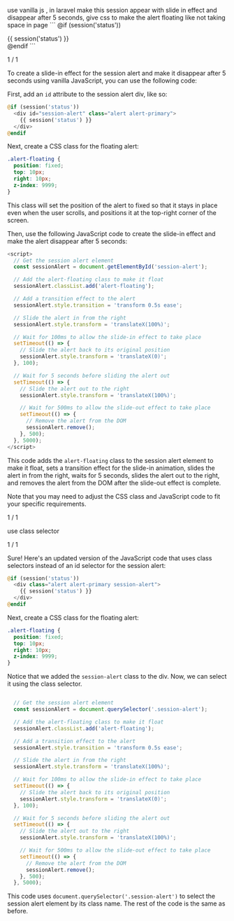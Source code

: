 use vanilla js , in laravel make this session appear with slide in effect and disappear after 5 seconds, give css to make the alert floating like not taking space in page \`\`\` @if (session('status')) <div class="alert alert-primary"> {{ session('status') }} </div> @endif \`\`\`

1 / 1

To create a slide-in effect for the session alert and make it disappear after 5 seconds using vanilla JavaScript, you can use the following code:

First, add an `id` attribute to the session alert div, like so:

```php
@if (session('status'))
  <div id="session-alert" class="alert alert-primary">
    {{ session('status') }}
  </div>
@endif

```

Next, create a CSS class for the floating alert:

```css
.alert-floating {
  position: fixed;
  top: 10px;
  right: 10px;
  z-index: 9999;
}

```

This class will set the position of the alert to fixed so that it stays in place even when the user scrolls, and positions it at the top-right corner of the screen.

Then, use the following JavaScript code to create the slide-in effect and make the alert disappear after 5 seconds:

```js
<script>
  // Get the session alert element
  const sessionAlert = document.getElementById('session-alert');

  // Add the alert-floating class to make it float
  sessionAlert.classList.add('alert-floating');

  // Add a transition effect to the alert
  sessionAlert.style.transition = 'transform 0.5s ease';

  // Slide the alert in from the right
  sessionAlert.style.transform = 'translateX(100%)';

  // Wait for 100ms to allow the slide-in effect to take place
  setTimeout(() => {
    // Slide the alert back to its original position
    sessionAlert.style.transform = 'translateX(0)';
  }, 100);

  // Wait for 5 seconds before sliding the alert out
  setTimeout(() => {
    // Slide the alert out to the right
    sessionAlert.style.transform = 'translateX(100%)';

    // Wait for 500ms to allow the slide-out effect to take place
    setTimeout(() => {
      // Remove the alert from the DOM
      sessionAlert.remove();
    }, 500);
  }, 5000);
</script>

```

This code adds the `alert-floating` class to the session alert element to make it float, sets a transition effect for the slide-in animation, slides the alert in from the right, waits for 5 seconds, slides the alert out to the right, and removes the alert from the DOM after the slide-out effect is complete.

Note that you may need to adjust the CSS class and JavaScript code to fit your specific requirements.



1 / 1

use class selector

1 / 1

Sure! Here's an updated version of the JavaScript code that uses class selectors instead of an id selector for the session alert:

```php
@if (session('status'))
  <div class="alert alert-primary session-alert">
    {{ session('status') }}
  </div>
@endif

```

Next, create a CSS class for the floating alert:

```css
.alert-floating {
  position: fixed;
  top: 10px;
  right: 10px;
  z-index: 9999;
}

```

Notice that we added the `session-alert` class to the div. Now, we can select it using the class selector.

```js

  // Get the session alert element
  const sessionAlert = document.querySelector('.session-alert');

  // Add the alert-floating class to make it float
  sessionAlert.classList.add('alert-floating');

  // Add a transition effect to the alert
  sessionAlert.style.transition = 'transform 0.5s ease';

  // Slide the alert in from the right
  sessionAlert.style.transform = 'translateX(100%)';

  // Wait for 100ms to allow the slide-in effect to take place
  setTimeout(() => {
    // Slide the alert back to its original position
    sessionAlert.style.transform = 'translateX(0)';
  }, 100);

  // Wait for 5 seconds before sliding the alert out
  setTimeout(() => {
    // Slide the alert out to the right
    sessionAlert.style.transform = 'translateX(100%)';

    // Wait for 500ms to allow the slide-out effect to take place
    setTimeout(() => {
      // Remove the alert from the DOM
      sessionAlert.remove();
    }, 500);
  }, 5000);


```

This code uses `document.querySelector('.session-alert')` to select the session alert element by its class name. The rest of the code is the same as before.
